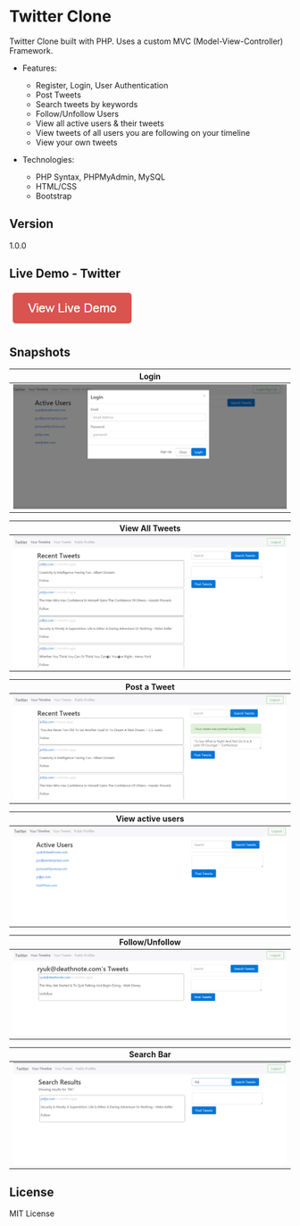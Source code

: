 # Twitter Clone

Twitter Clone built with PHP. Uses a custom MVC (Model-View-Controller) Framework.

* Features: 
  * Register, Login, User Authentication
  * Post Tweets
  * Search tweets by keywords
  * Follow/Unfollow Users
  * View all active users & their tweets
  * View tweets of all users you are following on your timeline
  * View your own tweets
  
  
* Technologies: 
  * PHP Syntax, PHPMyAdmin, MySQL
  * HTML/CSS
  * Bootstrap
  

## Version
1.0.0

## Live Demo - Twitter
 [![alt tag](https://github.com/Jyotsna-Singh/SearchVidz-YoutubeAPI/blob/master/img/red-button.PNG)](http://jyotsnasingh.com/projects/php/twitter/)

## Snapshots
  
 **Login** | 
--- |
 ![alt text](https://github.com/Jyotsna-Singh/Twitter-Clone-Custom-MVC/blob/master/img/login.PNG)   |
 
 **View All Tweets** | 
--- |
 ![alt text](https://github.com/Jyotsna-Singh/Twitter-Clone-Custom-MVC/blob/master/img/tweets.PNG)   |
 
 **Post a Tweet** | 
--- |
 ![alt text](https://github.com/Jyotsna-Singh/Twitter-Clone-Custom-MVC/blob/master/img/post2.PNG)   |
 
 **View active users** | 
--- |
 ![alt text](https://github.com/Jyotsna-Singh/Twitter-Clone-Custom-MVC/blob/master/img/users.PNG)   |
  
 **Follow/Unfollow** | 
--- |
 ![alt text](https://github.com/Jyotsna-Singh/Twitter-Clone-Custom-MVC/blob/master/img/follow.PNG)   |
 
 **Search Bar** | 
--- |
 ![alt text](https://github.com/Jyotsna-Singh/Twitter-Clone-Custom-MVC/blob/master/img/search.PNG)   |
 

  

## License
MIT License
